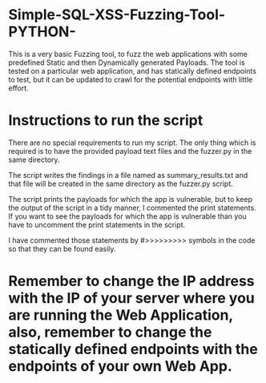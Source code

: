 # Simple-SQL-XSS-Fuzzing-Tool-PYTHON-

This is a very basic Fuzzing tool, to fuzz the web applications with some predefined Static and then Dynamically generated Payloads. The tool is tested on a particular web application, and has statically defined endpoints to test, but it can be updated to crawl for the potential endpoints with little effort.

# Instructions to run the script

There are no special requirements to run my script. The only thing which is required is to have the provided payload text files and the fuzzer.py in the same directory.

The script writes the findings in a file named as summary_results.txt and that file will be created in the same directory as the fuzzer.py script.

The script prints the payloads for which the app is vulnerable, but to keep the output of the script in a tidy manner, I commented the print statements. If you want to see the payloads for which the app is vulnerable than you have to uncomment the print statements in the script.

I have commented those statements by #>>>>>>>>> symbols in the code so that they can be found easily.

# Remember to change the IP address with the IP of your server where you are running the Web Application, also, remember to change the statically defined endpoints with the endpoints of your own Web App. 
